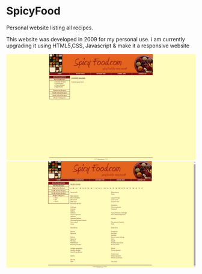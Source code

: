 # SpicyFood
Personal website listing all recipes. 

This website was developed in 2009 for my personal use. 
i am currently upgrading it using HTML5,CSS, Javascript & make it a responsive website 

![alt text](indexPage.jpg "Index Page")
![alt text](RecipeindexPage.jpg "Recipe Index Page")
